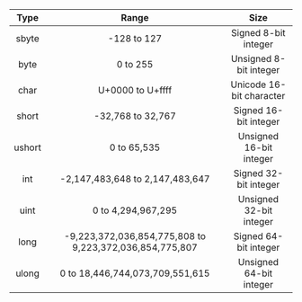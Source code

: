 Type|Range| Size
:-:|:-:|:-:
sbyte | -128 to 127 | Signed 8-bit integer
byte| 0 to 255|Unsigned 8-bit integer
char| U+0000 to U+ffff| Unicode 16-bit character
short |-32,768 to 32,767| Signed 16-bit integer
ushort | 0 to 65,535 |Unsigned 16-bit integer
int| -2,147,483,648 to 2,147,483,647 | Signed 32-bit integer
uint|0 to 4,294,967,295 |Unsigned 32-bit integer
long| -9,223,372,036,854,775,808 to 9,223,372,036,854,775,807 | Signed 64-bit integer
ulong | 0 to 18,446,744,073,709,551,615 |Unsigned 64-bit integer